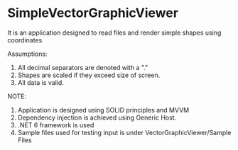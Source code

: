 # SimpleVectorGraphicViewer
It is an application designed to read files and render simple shapes using coordinates

Assumptions:
1. All decimal separators are denoted with a "."
2. Shapes are scaled if they exceed size of screen.
3. All data is valid.

NOTE:

1. Application is designed using SOLID principles and MVVM
2. Dependency injection is achieved using Generic Host.
3. .NET 6 framework is used
4. Sample files used for testing input is under VectorGraphicViewer/Sample Files
